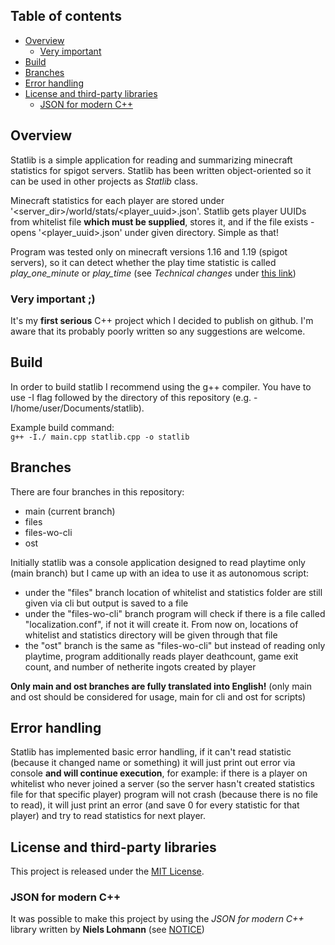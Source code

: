 ## Table of contents
- [Overview](#overview)
  - [Very important](#very-important-)
- [Build](#build)
- [Branches](#branches)
- [Error handling](#error-handling)
- [License and third-party libraries](#license-and-third-party-libraries)
  - [JSON for modern C++](#JSON-for-modern-c)
## Overview
Statlib is a simple application for reading and summarizing minecraft statistics for spigot servers. Statlib has been written object-oriented so it can be used in other projects as _Statlib_ class.

Minecraft statistics for each player are stored under '<server_dir>/world/stats/<player_uuid>.json'.
Statlib gets player UUIDs from whitelist file **which must be supplied**, stores it, and if the file exists - opens '<player_uuid>.json' under given directory.
Simple as that!

Program was tested only on minecraft versions 1.16 and 1.19 (spigot servers), so it can detect whether the play time statistic is called _play_one_minute_ or _play_time_ (see _Technical changes_ under [this link](https://www.minecraft.net/en-us/article/minecraft-snapshot-21w16a))

### Very important ;)  
It's my **first serious** C++ project which I decided to publish on github. I'm aware that its probably poorly written so any suggestions are welcome.
## Build
In order to build statlib I recommend using the g++ compiler. You have to use -I flag followed by the directory of this repository (e.g. -I/home/user/Documents/statlib).

Example build command:  
```g++ -I./ main.cpp statlib.cpp -o statlib```
## Branches
There are four branches in this repository:
- main (current branch)
- files
- files-wo-cli
- ost

Initially statlib was a console application designed to read playtime only (main branch) but I came up with an idea to use it as autonomous script:  
- under the "files" branch location of whitelist and statistics folder are still given via cli but output is saved to a file
- under the "files-wo-cli" branch program will check if there is a file called "localization.conf", if not it will create it. From now on, locations of whitelist and statistics directory will be given through that file
- the "ost" branch is the same as "files-wo-cli" but instead of reading only playtime, program additionally reads player deathcount, game exit count, and number of netherite ingots created by player

**Only main and ost branches are fully translated into English!** (only main and ost should be considered for usage, main for cli and ost for scripts)
## Error handling
Statlib has implemented basic error handling, if it can't read statistic (because it changed name or something) it will just print out error via console **and will continue execution**, for example: if there is a player on whitelist who never joined a server (so the server hasn't created statistics file for that specific player) program will not crash (because there is no file to read), it will just print an error (and save 0 for every statistic for that player) and try to read statistics for next player.
## License and third-party libraries
This project is released under the [MIT License](https://github.com/Wrongcosine3024/statlib/blob/main/LICENSE).
### JSON for modern C++
It was possible to make this project by using the _JSON for modern C++_ library written by **Niels Lohmann** (see [NOTICE](https://github.com/Wrongcosine3024/statlib/blob/main/NOTICE))
